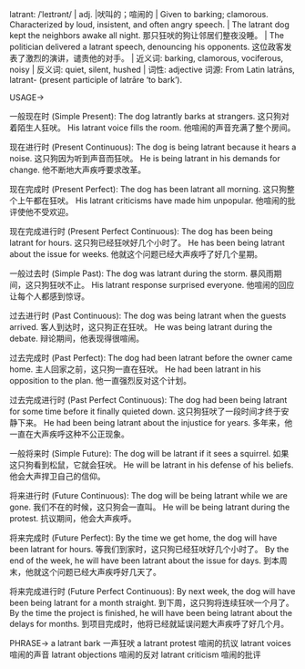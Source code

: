 latrant: /ˈleɪtrənt/ | adj. |吠叫的；喧闹的 |  Given to barking; clamorous. Characterized by loud, insistent, and often angry speech.  | The latrant dog kept the neighbors awake all night. 那只狂吠的狗让邻居们整夜没睡。 |  The politician delivered a latrant speech, denouncing his opponents. 这位政客发表了激烈的演讲，谴责他的对手。 | 近义词: barking, clamorous, vociferous, noisy | 反义词: quiet, silent, hushed | 词性: adjective
词源: From Latin latrāns, latrant- (present participle of latrāre ‘to bark’).

USAGE->

一般现在时 (Simple Present):
The dog latrantly barks at strangers. 这只狗对着陌生人狂吠。
His latrant voice fills the room. 他喧闹的声音充满了整个房间。

现在进行时 (Present Continuous):
The dog is being latrant because it hears a noise.  这只狗因为听到声音而狂吠。
He is being latrant in his demands for change.  他不断地大声疾呼要求改革。

现在完成时 (Present Perfect):
The dog has been latrant all morning. 这只狗整个上午都在狂吠。
His latrant criticisms have made him unpopular. 他喧闹的批评使他不受欢迎。

现在完成进行时 (Present Perfect Continuous):
The dog has been being latrant for hours. 这只狗已经狂吠好几个小时了。
He has been being latrant about the issue for weeks. 他就这个问题已经大声疾呼了好几个星期。

一般过去时 (Simple Past):
The dog was latrant during the storm.  暴风雨期间，这只狗狂吠不止。
His latrant response surprised everyone. 他喧闹的回应让每个人都感到惊讶。

过去进行时 (Past Continuous):
The dog was being latrant when the guests arrived.  客人到达时，这只狗正在狂吠。
He was being latrant during the debate.  辩论期间，他表现得很喧闹。

过去完成时 (Past Perfect):
The dog had been latrant before the owner came home.  主人回家之前，这只狗一直在狂吠。
He had been latrant in his opposition to the plan.  他一直强烈反对这个计划。


过去完成进行时 (Past Perfect Continuous):
The dog had been being latrant for some time before it finally quieted down. 这只狗狂吠了一段时间才终于安静下来。
He had been being latrant about the injustice for years. 多年来，他一直在大声疾呼这种不公正现象。


一般将来时 (Simple Future):
The dog will be latrant if it sees a squirrel.  如果这只狗看到松鼠，它就会狂吠。
He will be latrant in his defense of his beliefs. 他会大声捍卫自己的信仰。

将来进行时 (Future Continuous):
The dog will be being latrant while we are gone. 我们不在的时候，这只狗会一直叫。
He will be being latrant during the protest. 抗议期间，他会大声疾呼。


将来完成时 (Future Perfect):
By the time we get home, the dog will have been latrant for hours.  等我们到家时，这只狗已经狂吠好几个小时了。
By the end of the week, he will have been latrant about the issue for days. 到本周末，他就这个问题已经大声疾呼好几天了。


将来完成进行时 (Future Perfect Continuous):
By next week, the dog will have been being latrant for a month straight. 到下周，这只狗将连续狂吠一个月了。
By the time the project is finished, he will have been being latrant about the delays for months.  到项目完成时，他将已经就延误问题大声疾呼了好几个月。



PHRASE->
a latrant bark  一声狂吠
a latrant protest  喧闹的抗议
latrant voices  喧闹的声音
latrant objections  喧闹的反对
latrant criticism  喧闹的批评
